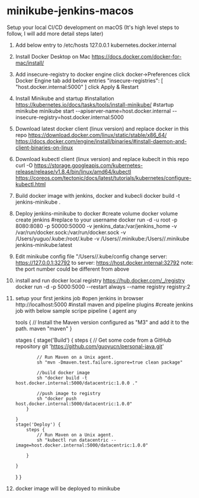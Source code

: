 # minikube-jenkins-macos

Setup your local CI/CD development on macOS
(It's high level steps to follow, I will add more detail steps later)

1. Add below entry to /etc/hosts
127.0.0.1 kubernetes.docker.internal

2. Install Docker Desktop on Mac
https://docs.docker.com/docker-for-mac/install/

3. Add insecure-registry to docker engine
click docker->Preferences
click Docker Engine tab
add below entries
 "insecure-registries": [
    "host.docker.internal:5000"
  ]
click Apply & Restart

4. Install Minikube and startup 
#installation
https://kubernetes.io/docs/tasks/tools/install-minikube/
#startup minikube 
minikube start --apiserver-name=host.docker.internal --insecure-registry=host.docker.internal:5000


5. Download latest docker client (linux version) and replace docker in this repo
https://download.docker.com/linux/static/stable/x86_64/
https://docs.docker.com/engine/install/binaries/#install-daemon-and-client-binaries-on-linux

6. Download kubectl client (linux version) and replace kubeclt in this repo
curl -O https://storage.googleapis.com/kubernetes-release/release/v1.8.4/bin/linux/amd64/kubectl
https://coreos.com/tectonic/docs/latest/tutorials/kubernetes/configure-kubectl.html

7. Build docker image with jenkins, docker and kubecli
docker build -t jenkins-minikube .

8. Deploy jenkins-minikube to docker
#create volume 
docker volume create jenkins
#replace <account> to your username
docker run -d -u root -p 8080:8080 -p 50000:50000 -v jenkins_data:/var/jenkins_home -v /var/run/docker.sock:/var/run/docker.sock -v /Users/yuguo/.kube:/root/.kube -v /Users/<account>/.minikube:/Users/<account>/.minikube jenkins-minikube:latest

9. Edit minikube config file "/Users/<account>/.kube/config
change 
    server: https://127.0.0.1:32792
to
    server: https://host.docker.internal:32792
note: the port number could be different from above

10. install and run docker local registry
https://hub.docker.com/_/registry
docker run -d -p 5000:5000 --restart always --name registry registry:2

11. setup your first jenkins job
#open jenkins in browser
http://localhost:5000
#install maven and pipeline plugins
#create jenkins job with below sample scripe 
pipeline {
    agent any

    tools {
        // Install the Maven version configured as "M3" and add it to the path.
        maven "maven"
    }

    stages {
        stage('Build') {
            steps {
                // Get some code from a GitHub repository
                git 'https://github.com/guoyucn/personal-java.git'

                // Run Maven on a Unix agent.
                sh "mvn -Dmaven.test.failure.ignore=true clean package"

                //build docker image
                sh "docker build -t host.docker.internal:5000/datacentric:1.0.0 ."
                
                //push image to registry 
                sh "docker push host.docker.internal:5000/datacentric:1.0.0"
            }

        }
        stage('Deploy') {
            steps {
                // Run Maven on a Unix agent.
                sh "kubectl run datacentric --image=host.docker.internal:5000/datacentric:1.0.0"

            }

        }
    }
}

12. docker image will be deployed to minikube 
 
